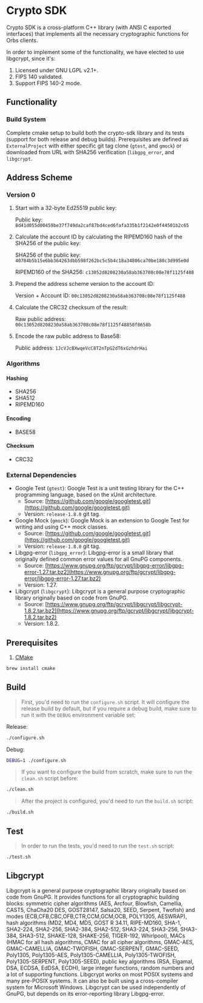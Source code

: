 # Crypto SDK

Crypto SDK is a cross-platform C++ library (with ANSI C exported interfaces) that implements all the necessary cryptographic functions for Orbs clients.

In order to implement some of the functionality, we have elected to use libgcrypt, since it's:

1. Licensed under GNU LGPL v2.1+.
2. FIPS 140 validated.
3. Support FIPS 140-2 mode.

## Functionality

### Build System

Complete cmake setup to build both the crypto-sdk library and its tests (support for both release and debug builds). Prerequisites are defined as `ExternalProject` with either specific git tag clone (`gtest`, and `gmock`) or downloaded from URL with SHA256 verification (`libgpg_error`, and `libgcrypt`.

## Address Scheme

### Version 0

1. Start with a 32-byte Ed25519 public key:

    Public key: `8d41d055d00459be37f749da2caf87bd4ced6fafa335b1f2142e0f44501b2c65`

2. Calculate the account ID by calculating the RIPEMD160 hash of the SHA256 of the public key:

    SHA256 of the public key: `40784b5b15e6bb364263dbb598f262bc5c5b4c18a34806ca70be180c3d995e0d`

    RIPEMD160 of the SHA256: `c13052d8208230a58ab363708c08e78f1125f488`

3. Prepend the address scheme version to the account ID:

    Version + Account ID: `00c13052d8208230a58ab363708c08e78f1125f488`

4. Calculate the CRC32 checksum of the result:

    Raw public address: `00c13052d8208230a58ab363708c08e78f1125f48850f8658b`

5. Encode the raw public address to Base58:

    Public address: `1JcVJcBXwqeVcC8T2nTpG2dT6xGzhdrHai`

### Algorithms

#### Hashing

* SHA256
* SHA512
* RIPEMD160

#### Encoding

* BASE58

#### Checksum

* CRC32

### External Dependencies

* Google Test (`gtest`): Google Test is a unit testing library for the C++ programming language, based on the xUnit architecture.
  * Source: [https://github.com/google/googletest.git](https://github.com/google/googletest.git)
  * Version: `release-1.8.0` git tag.
* Google Mock (`gmock`): Google Mock is an extension to Google Test for writing and using C++ mock classes.
  * Source: [https://github.com/google/googletest.git](https://github.com/google/googletest.git)
  * Version: `release-1.8.0` git tag.
* Libgpg-error (`libgpg_error`): Libgpg-error is a small library that originally defined common error values for all GnuPG components.
  * Source: [https://www.gnupg.org/ftp/gcrypt/libgpg-error/libgpg-error-1.27.tar.bz2](https://www.gnupg.org/ftp/gcrypt/libgpg-error/libgpg-error-1.27.tar.bz2)
  * Version: 1.27.
* Libgcrypt (`libgcrypt`): Libgcrypt is a general purpose cryptographic library originally based on code from GnuPG.
  * Source: [https://www.gnupg.org/ftp/gcrypt/libgcrypt/libgcrypt-1.8.2.tar.bz2](https://www.gnupg.org/ftp/gcrypt/libgcrypt/libgcrypt-1.8.2.tar.bz2)
  * Version: 1.8.2.

## Prerequisites

1. [CMake](https://cmake.org)

```bash
brew install cmake
```

## Build

> First, you'd need to run the `configure.sh` script. It will configure the release build by default, but if you require a debug build, make sure to run it with the `DEBUG` environment variable set:

Release:

```bash
./configure.sh
```

Debug:

```bash
DEBUG=1 ./configure.sh
```

> If you want to configure the build from scratch, make sure to run the `clean.sh` script before:

```bash
./clean.sh
```

> After the project is configured, you'd need to run the `build.sh` script:

```bash
./build.sh
```

## Test

> In order to run the tests, you'd need to run the `test.sh` script:

```bash
./test.sh
```

## Libgcrypt

Libgcrypt is a general purpose cryptographic library originally based on code from GnuPG. It provides
functions for all cryptographic building blocks: symmetric cipher algorithms (AES, Arcfour, Blowfish, Camellia,
CAST5, ChaCha20 DES, GOST28147, Salsa20, SEED, Serpent, Twofish) and modes (ECB,CFB,CBC,OFB,CTR,CCM,GCM,OCB,
POLY1305, AESWRAP), hash algorithms (MD2, MD4, MD5, GOST R 34.11, RIPE-MD160, SHA-1, SHA2-224, SHA2-256,
SHA2-384, SHA2-512, SHA3-224, SHA3-256, SHA3-384, SHA3-512, SHAKE-128, SHAKE-256, TIGER-192, Whirlpool), MACs
(HMAC for all hash algorithms, CMAC for all cipher algorithms, GMAC-AES, GMAC-CAMELLIA, GMAC-TWOFISH,
GMAC-SERPENT, GMAC-SEED, Poly1305, Poly1305-AES, Poly1305-CAMELLIA, Poly1305-TWOFISH, Poly1305-SERPENT,
Poly1305-SEED), public key algorithms (RSA, Elgamal, DSA, ECDSA, EdDSA, ECDH), large integer functions, random
numbers and a lot of supporting functions.
Libgcrypt works on most POSIX systems and many pre-POSIX systems. It can also be built using a cross-compiler
system for Microsoft Windows.
Libgcrypt can be used independently of GnuPG, but depends on its error-reporting library Libgpg-error.
